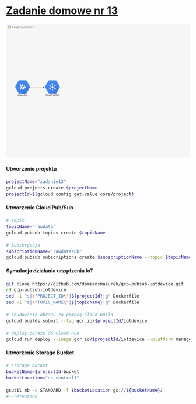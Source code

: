 # [Zadanie domowe nr 13](https://szkolachmury.pl/google-cloud-platform-droga-architekta/tydzien-13-serverless-i-big-data/zadanie-domowe-nr-13/)



![schemat](./img/schemat.jpg)


#### Utworzenie projektu
```bash
projectName="zadanie13"
gcloud projects create $projectName
projectId=$(gcloud config get-value core/project)
```

#### Utworzenie Cloud Pub/Sub
```bash
# Topic
topicName="rawdata"
gcloud pubsub topics create $topicName

# Subskrypcja
subscriptionName="rawdatasub"
gcloud pubsub subscriptions create $subscriptionName --topic $topicName --ack-deadline=20
```


#### Symulacja działania urządzenia IoT
```bash
git clone https://github.com/damiansmazurek/gcp-pubsub-iotdevice.git
cd gcp-pubsub-iotdevice
sed -i "s|\"PROJECT_ID\"|${projectId}|g" Dockerfile
sed -i "s|\"TOPIC_NAME\"|${topicName}|g" Dockerfile

# zbudowanie obrazu za pomocą Cloud Build
gcloud builds submit --tag gcr.io/$projectId/iotdevice

# deploy obrazu do Cloud Run
gcloud run deploy --image gcr.io/$projectId/iotdevice --platform managed --region=us-central1
```

#### Utworzenie Storage Bucket
```bash
# storage bucket
bucketName=$projectId-bucket
bucketLocation="us-central1"

gsutil mb -c STANDARD -l $bucketLocation gs://${bucketName}/
#--retention
```
